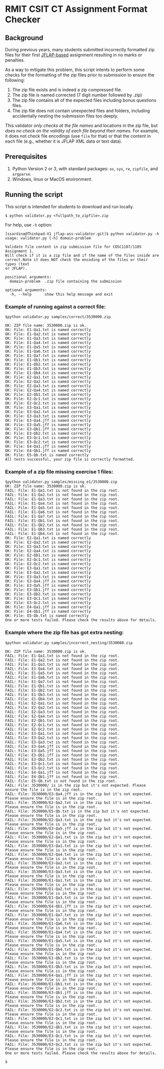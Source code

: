 # RMIT CSIT CT Assignment Format Checker

## Background

During previous years, many students submitted incorrectly formatted zip files for their first [JFLAP-based](http://www.jflap.org/) assignment resulting in no marks or penalties. 

As a way to mitigate this problem, this script intents to perform some checks for the formatting of the zip files prior to submission to ensure the following:

1. The zip file exists and is indeed a zip compressed file.
2. The zip file is named corrected (7 digit number followed by .zip)
3. The zip file contains all of the expected files including bonus questions files. 
4. The zip file does not contain unexpected files and folders, including accidentally nesting the submission files too deeply.

This validator _only checks at the file names_ and locations in the zip file, but _does no check on the validity of each file beyond their names_. For example, it does not check file encodings (use `file` for that) or that the content in each file  (e.g., whether it is JFLAP XML data or text data).

## Prerequisites

1. Python Version 2 or 3, with standard packages: `os`, `sys`, `re`, `zipfile`, and `argparse`.
2. Windows, linux or MacOS environment.


## Running the script

This script is intended for students to download and run locally. 

```
$ python validator.py <fullpath_to_zipfile>.zip
```

For help, use `-h` option:

```
[ssardina@Thinkpad-X1 jflap-ass-validator.git]$ python validator.py -h
usage: validator.py [-h] domain-problem

Validate file content in zip submission file for COSC1107/1105 Assignment 1.
Will check if it is a zip file and if the name of the files inside are
correct.Note it does NOT check the encoding of the files or their types (text
or JFLAP).

positional arguments:
  domain-problem  .zip file containing the submission

optional arguments:
  -h, --help      show this help message and exit
```


### Example of running against a correct file:
```
$python validator.py samples/correct/3530000.zip 

OK: ZIP file name: 3530000.zip is ok.
OK: File: E1-Qa1.txt is named correctly
OK: File: E1-Qa2.txt is named correctly
OK: File: E1-Qa3.txt is named correctly
OK: File: E1-Qa4.txt is named correctly
OK: File: E1-Qa5.txt is named correctly
OK: File: E1-Qa6.txt is named correctly
OK: File: E1-Qa7.txt is named correctly
OK: File: E1-Qb1.txt is named correctly
OK: File: E1-Qb2.txt is named correctly
OK: File: E1-Qb3.txt is named correctly
OK: File: E1-Qb4.txt is named correctly
OK: File: E2-Qa1.txt is named correctly
OK: File: E2-Qa2.txt is named correctly
OK: File: E2-Qa3.txt is named correctly
OK: File: E2-Qa4.txt is named correctly
OK: File: E2-Qb1.txt is named correctly
OK: File: E2-Qc1.txt is named correctly
OK: File: E2-Qc2.txt is named correctly
OK: File: E3-Qa1.txt is named correctly
OK: File: E3-Qa2.txt is named correctly
OK: File: E3-Qa3.txt is named correctly
OK: File: E3-Qa4.jff is named correctly
OK: File: E3-Qa5.jff is named correctly
OK: File: E3-Qb1.jff is named correctly
OK: File: E3-Qb2.txt is named correctly
OK: File: E3-Qc1.txt is named correctly
OK: File: E3-Qc2.txt is named correctly
OK: File: E4-Qa1.jff is named correctly
OK: File: E4-Qb1.jff is named correctly
OK: File: E5-Qb.txt is named correctly
All tests successful, your zip file is correctly formatted.

```

### Example of a zip file missing exercise 1 files:

```
$python validator.py samples/missing_e1/3530000.zip 
OK: ZIP file name: 3530000.zip is ok.
FAIL: File: E1-Qa1.txt is not found in the zip root.
FAIL: File: E1-Qa2.txt is not found in the zip root.
FAIL: File: E1-Qa3.txt is not found in the zip root.
FAIL: File: E1-Qa4.txt is not found in the zip root.
FAIL: File: E1-Qa5.txt is not found in the zip root.
FAIL: File: E1-Qa6.txt is not found in the zip root.
FAIL: File: E1-Qa7.txt is not found in the zip root.
FAIL: File: E1-Qb1.txt is not found in the zip root.
FAIL: File: E1-Qb2.txt is not found in the zip root.
FAIL: File: E1-Qb3.txt is not found in the zip root.
FAIL: File: E1-Qb4.txt is not found in the zip root.
OK: File: E2-Qa1.txt is named correctly
OK: File: E2-Qa2.txt is named correctly
OK: File: E2-Qa3.txt is named correctly
OK: File: E2-Qa4.txt is named correctly
OK: File: E2-Qb1.txt is named correctly
OK: File: E2-Qc1.txt is named correctly
OK: File: E2-Qc2.txt is named correctly
OK: File: E3-Qa1.txt is named correctly
OK: File: E3-Qa2.txt is named correctly
OK: File: E3-Qa3.txt is named correctly
OK: File: E3-Qa4.jff is named correctly
OK: File: E3-Qa5.jff is named correctly
OK: File: E3-Qb1.jff is named correctly
OK: File: E3-Qb2.txt is named correctly
OK: File: E3-Qc1.txt is named correctly
OK: File: E3-Qc2.txt is named correctly
OK: File: E4-Qa1.jff is named correctly
OK: File: E4-Qb1.jff is named correctly
OK: File: E5-Qb.txt is named correctly
One or more tests failed. Please check the results above for details.

```

### Example where the zip file has got extra nesting:

```
$python validator.py samples/incorrect_nesting/3530000.zip 

OK: ZIP file name: 3530000.zip is ok.
FAIL: File: E1-Qa1.txt is not found in the zip root.
FAIL: File: E1-Qa2.txt is not found in the zip root.
FAIL: File: E1-Qa3.txt is not found in the zip root.
FAIL: File: E1-Qa4.txt is not found in the zip root.
FAIL: File: E1-Qa5.txt is not found in the zip root.
FAIL: File: E1-Qa6.txt is not found in the zip root.
FAIL: File: E1-Qa7.txt is not found in the zip root.
FAIL: File: E1-Qb1.txt is not found in the zip root.
FAIL: File: E1-Qb2.txt is not found in the zip root.
FAIL: File: E1-Qb3.txt is not found in the zip root.
FAIL: File: E1-Qb4.txt is not found in the zip root.
FAIL: File: E2-Qa1.txt is not found in the zip root.
FAIL: File: E2-Qa2.txt is not found in the zip root.
FAIL: File: E2-Qa3.txt is not found in the zip root.
FAIL: File: E2-Qa4.txt is not found in the zip root.
FAIL: File: E2-Qb1.txt is not found in the zip root.
FAIL: File: E2-Qc1.txt is not found in the zip root.
FAIL: File: E2-Qc2.txt is not found in the zip root.
FAIL: File: E3-Qa1.txt is not found in the zip root.
FAIL: File: E3-Qa2.txt is not found in the zip root.
FAIL: File: E3-Qa3.txt is not found in the zip root.
FAIL: File: E3-Qa4.jff is not found in the zip root.
FAIL: File: E3-Qa5.jff is not found in the zip root.
FAIL: File: E3-Qb1.jff is not found in the zip root.
FAIL: File: E3-Qb2.txt is not found in the zip root.
FAIL: File: E3-Qc1.txt is not found in the zip root.
FAIL: File: E3-Qc2.txt is not found in the zip root.
FAIL: File: E4-Qa1.jff is not found in the zip root.
FAIL: File: E4-Qb1.jff is not found in the zip root.
FAIL: File: E5-Qb.txt is not found in the zip root.
FAIL: File: 3530000/ is in the zip but it's not expected. Please ensure the file is in the zip root.
FAIL: File: 3530000/E3-Qa4.jff is in the zip but it's not expected. Please ensure the file is in the zip root.
FAIL: File: 3530000/E2-Qa2.txt is in the zip but it's not expected. Please ensure the file is in the zip root.
FAIL: File: 3530000/E5-Qb.txt is in the zip but it's not expected. Please ensure the file is in the zip root.
FAIL: File: 3530000/E2-Qa3.txt is in the zip but it's not expected. Please ensure the file is in the zip root.
FAIL: File: 3530000/E3-Qa5.jff is in the zip but it's not expected. Please ensure the file is in the zip root.
FAIL: File: 3530000/E2-Qa1.txt is in the zip but it's not expected. Please ensure the file is in the zip root.
FAIL: File: 3530000/E3-Qa1.txt is in the zip but it's not expected. Please ensure the file is in the zip root.
FAIL: File: 3530000/E2-Qa4.txt is in the zip but it's not expected. Please ensure the file is in the zip root.
FAIL: File: 3530000/E3-Qa2.txt is in the zip but it's not expected. Please ensure the file is in the zip root.
FAIL: File: 3530000/E3-Qa3.txt is in the zip but it's not expected. Please ensure the file is in the zip root.
FAIL: File: 3530000/E1-Qa1.txt is in the zip but it's not expected. Please ensure the file is in the zip root.
FAIL: File: 3530000/E1-Qa2.txt is in the zip but it's not expected. Please ensure the file is in the zip root.
FAIL: File: 3530000/E1-Qa3.txt is in the zip but it's not expected. Please ensure the file is in the zip root.
FAIL: File: 3530000/E4-Qb1.jff is in the zip but it's not expected. Please ensure the file is in the zip root.
FAIL: File: 3530000/E1-Qa7.txt is in the zip but it's not expected. Please ensure the file is in the zip root.
FAIL: File: 3530000/E1-Qa6.txt is in the zip but it's not expected. Please ensure the file is in the zip root.
FAIL: File: 3530000/E1-Qa4.txt is in the zip but it's not expected. Please ensure the file is in the zip root.
FAIL: File: 3530000/E1-Qa5.txt is in the zip but it's not expected. Please ensure the file is in the zip root.
FAIL: File: 3530000/E1-Qb4.txt is in the zip but it's not expected. Please ensure the file is in the zip root.
FAIL: File: 3530000/E1-Qb2.txt is in the zip but it's not expected. Please ensure the file is in the zip root.
FAIL: File: 3530000/E1-Qb3.txt is in the zip but it's not expected. Please ensure the file is in the zip root.
FAIL: File: 3530000/E4-Qa1.jff is in the zip but it's not expected. Please ensure the file is in the zip root.
FAIL: File: 3530000/E1-Qb1.txt is in the zip but it's not expected. Please ensure the file is in the zip root.
FAIL: File: 3530000/E3-Qb1.jff is in the zip but it's not expected. Please ensure the file is in the zip root.
FAIL: File: 3530000/E3-Qb2.txt is in the zip but it's not expected. Please ensure the file is in the zip root.
FAIL: File: 3530000/E2-Qc2.txt is in the zip but it's not expected. Please ensure the file is in the zip root.
FAIL: File: 3530000/E2-Qc1.txt is in the zip but it's not expected. Please ensure the file is in the zip root.
FAIL: File: 3530000/E2-Qb1.txt is in the zip but it's not expected. Please ensure the file is in the zip root.
FAIL: File: 3530000/E3-Qc1.txt is in the zip but it's not expected. Please ensure the file is in the zip root.
FAIL: File: 3530000/E3-Qc2.txt is in the zip but it's not expected. Please ensure the file is in the zip root.
One or more tests failed. Please check the results above for details.

$

```

